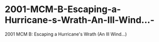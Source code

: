 # 2001-MCM-B-Escaping-a-Hurricane-s-Wrath-An-Ill-Wind...-
2001 MCM B: Escaping a Hurricane's Wrath (An Ill Wind...)
